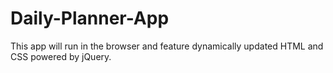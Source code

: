 # Daily-Planner-App
This app will run in the browser and feature dynamically updated HTML and CSS powered by jQuery.
